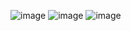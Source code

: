 ![image](https://github.com/user-attachments/assets/3753a927-05fc-4806-931f-62aca05ec639)
![image](https://github.com/user-attachments/assets/c3f178ca-b2b1-4f74-9e9b-870a9d78e052)
![image](https://github.com/user-attachments/assets/d107f29e-347e-4f15-82de-e9476ad02336)
